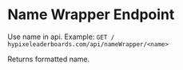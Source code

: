 # Name Wrapper Endpoint

Use name in api.
Example: `GET / hypixeleaderboards.com/api/nameWrapper/<name>`

Returns formatted name.
